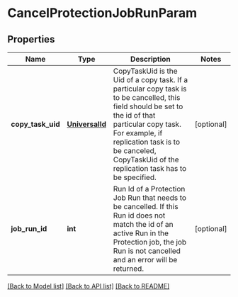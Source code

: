 # CancelProtectionJobRunParam

## Properties
Name | Type | Description | Notes
------------ | ------------- | ------------- | -------------
**copy_task_uid** | [**UniversalId**](UniversalId.md) | CopyTaskUid is the Uid of a copy task. If a particular copy task is to be cancelled, this field should be set to the id of that particular copy task. For example, if replication task is to be canceled, CopyTaskUid of the replication task has to be specified. | [optional] 
**job_run_id** | **int** | Run Id of a Protection Job Run that needs to be cancelled. If this Run id does not match the id of an active Run in the Protection job, the job Run is not cancelled and an error will be returned. | [optional] 

[[Back to Model list]](../README.md#documentation-for-models) [[Back to API list]](../README.md#documentation-for-api-endpoints) [[Back to README]](../README.md)


